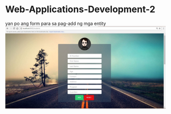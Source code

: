 # Web-Applications-Development-2

yan po ang form para sa pag-add ng mga entity
![alt tag](screenshots/1.JPG)


